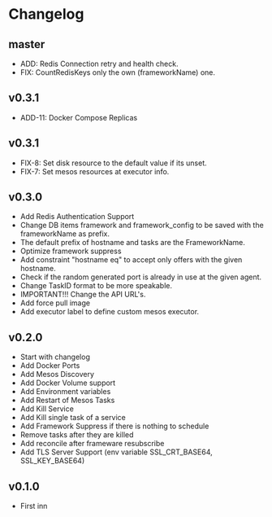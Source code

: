 # Changelog

## master

- ADD: Redis Connection retry and health check.
- FIX: CountRedisKeys only the own (frameworkName) one.

## v0.3.1

- ADD-11: Docker Compose Replicas

## v0.3.1

- FIX-8: Set disk resource to the default value if its unset.
- FIX-7: Set mesos resources at executor info.

## v0.3.0

- Add Redis Authentication Support
- Change DB items framework and framework_config to be saved with the
  frameworkName as prefix.
- The default prefix of hostname and tasks are the FrameworkName.
- Optimize framework suppress
- Add constraint "hostname eq" to accept only offers with the given hostname.
- Check if the random generated port is already in use at the given agent.
- Change TaskID format to be more speakable.
- IMPORTANT!!! Change the API URL's.
- Add force pull image
- Add executor label to define custom mesos executor.

## v0.2.0

- Start with changelog
- Add Docker Ports
- Add Mesos Discovery
- Add Docker Volume support
- Add Environment variables
- Add Restart of Mesos Tasks
- Add Kill Service
- Add Kill single task of a service
- Add Framework Suppress if there is nothing to schedule
- Remove tasks after they are killed
- Add reconcile after frameware resubscribe
- Add TLS Server Support (env variable SSL_CRT_BASE64, SSL_KEY_BASE64)

## v0.1.0

- First inn
